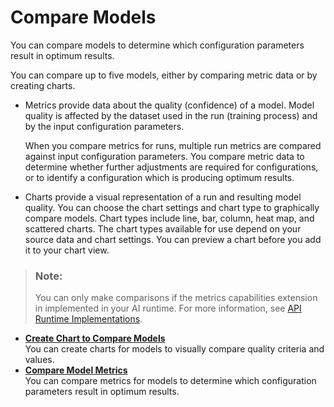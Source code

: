<!-- loiocda743eedd484dd1b01ab3c9826cb531 -->

# Compare Models

You can compare models to determine which configuration parameters result in optimum results.

You can compare up to five models, either by comparing metric data or by creating charts.

-   Metrics provide data about the quality \(confidence\) of a model. Model quality is affected by the dataset used in the run \(training process\) and by the input configuration parameters.

    When you compare metrics for runs, multiple run metrics are compared against input configuration parameters. You compare metric data to determine whether further adjustments are required for configurations, or to identify a configuration which is producing optimum results.

-   Charts provide a visual representation of a run and resulting model quality. You can choose the chart settings and chart type to graphically compare models. Chart types include line, bar, column, heat map, and scattered charts. The chart types available for use depend on your source data and chart settings. You can preview a chart before you add it to your chart view.

> ### Note:  
> You can only make comparisons if the metrics capabilities extension in implemented in your AI runtime. For more information, see [API Runtime Implementations](https://help.sap.com/docs/sap-ai-core/sap-ai-core-service-guide/about-ai-api).

-   **[Create Chart to Compare Models](create-chart-to-compare-models-377db35.md "You can create charts for models to visually compare quality criteria and
		values.")**  
You can create charts for models to visually compare quality criteria and values.
-   **[Compare Model Metrics](compare-model-metrics-e357639.md "You can compare metrics for models to determine which configuration parameters result in
		optimum results.")**  
You can compare metrics for models to determine which configuration parameters result in optimum results.

